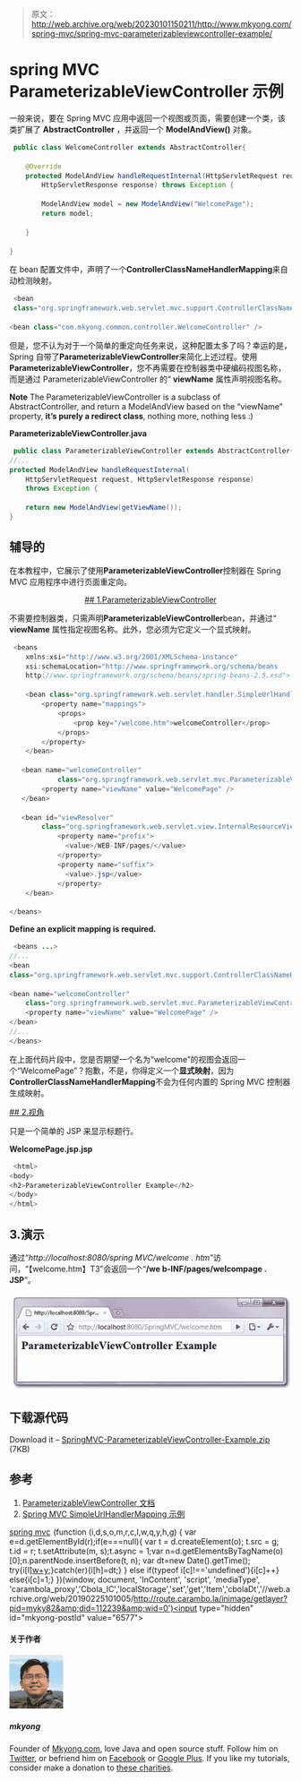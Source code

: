 > 原文：<http://web.archive.org/web/20230101150211/http://www.mkyong.com/spring-mvc/spring-mvc-parameterizableviewcontroller-example/>

# spring MVC ParameterizableViewController 示例

一般来说，要在 Spring MVC 应用中返回一个视图或页面，需要创建一个类，该类扩展了 **AbstractController** ，并返回一个 **ModelAndView()** 对象。

```java
 public class WelcomeController extends AbstractController{

	@Override
	protected ModelAndView handleRequestInternal(HttpServletRequest request,
		HttpServletResponse response) throws Exception {

		ModelAndView model = new ModelAndView("WelcomePage");
		return model;

	}

} 
```

在 bean 配置文件中，声明了一个**ControllerClassNameHandlerMapping**来自动检测映射。

```java
 <bean 
 class="org.springframework.web.servlet.mvc.support.ControllerClassNameHandlerMapping" />

<bean class="com.mkyong.common.controller.WelcomeController" /> 
```

但是，您不认为对于一个简单的重定向任务来说，这种配置太多了吗？幸运的是，Spring 自带了**ParameterizableViewController**来简化上述过程。使用**ParameterizableViewController**，您不再需要在控制器类中硬编码视图名称，而是通过 ParameterizableViewController 的“ **viewName** 属性声明视图名称。

**Note**
The ParameterizableViewController is a subclass of AbstractController, and return a ModelAndView based on the “viewName” property, **it’s purely a redirect class**, nothing more, nothing less :)

**ParameterizableViewController.java**

```java
 public class ParameterizableViewController extends AbstractController{
//...
protected ModelAndView handleRequestInternal(
    HttpServletRequest request, HttpServletResponse response)
	throws Exception {

	return new ModelAndView(getViewName());
} 
```

## 辅导的

在本教程中，它展示了使用**ParameterizableViewController**控制器在 Spring MVC 应用程序中进行页面重定向。

 <ins class="adsbygoogle" style="display:block; text-align:center;" data-ad-format="fluid" data-ad-layout="in-article" data-ad-client="ca-pub-2836379775501347" data-ad-slot="6894224149">## 1.ParameterizableViewController

不需要控制器类，只需声明**ParameterizableViewController**bean，并通过“ **viewName** 属性指定视图名称。此外，您必须为它定义一个显式映射。

```java
 <beans 
	xmlns:xsi="http://www.w3.org/2001/XMLSchema-instance"
	xsi:schemaLocation="http://www.springframework.org/schema/beans 
	http://www.springframework.org/schema/beans/spring-beans-2.5.xsd">

    <bean class="org.springframework.web.servlet.handler.SimpleUrlHandlerMapping">
        <property name="mappings">
            <props>
                <prop key="/welcome.htm">welcomeController</prop>
            </props>
        </property>
    </bean>

   <bean name="welcomeController" 
            class="org.springframework.web.servlet.mvc.ParameterizableViewController">
	    <property name="viewName" value="WelcomePage" />
   </bean>

   <bean id="viewResolver"
	    class="org.springframework.web.servlet.view.InternalResourceViewResolver" >
            <property name="prefix">
              <value>/WEB-INF/pages/</value>
            </property>
            <property name="suffix">
              <value>.jsp</value>
            </property>
    </bean>

</beans> 
```

**Define an explicit mapping is required.**

```java
 <beans ...>
//...
<bean 
class="org.springframework.web.servlet.mvc.support.ControllerClassNameHandlerMapping" />

<bean name="welcomeController" 
    class="org.springframework.web.servlet.mvc.ParameterizableViewController">
	<property name="viewName" value="WelcomePage" />
</bean>
//...
</beans> 
```

在上面代码片段中，您是否期望一个名为“welcome”的视图会返回一个“WelcomePage”？抱歉，不是，你得定义一个**显式映射**，因为**ControllerClassNameHandlerMapping**不会为任何内置的 Spring MVC 控制器生成映射。

 <ins class="adsbygoogle" style="display:block" data-ad-client="ca-pub-2836379775501347" data-ad-slot="8821506761" data-ad-format="auto" data-ad-region="mkyongregion">## 2.视角

只是一个简单的 JSP 来显示标题行。

**WelcomePage.jsp.jsp**

```java
 <html>
<body>
<h2>ParameterizableViewController Example</h2>
</body>
</html> 
```

## 3.演示

通过“*http://localhost:8080/spring MVC/welcome . htm*”访问，“【welcome.htm】T3”会返回一个“**/we b-INF/pages/welcompage . JSP**”。

![SpringMVC-ParameterizableViewController-Example-1](img/e7077a8b3e972924036d90ab09244078.png "SpringMVC-ParameterizableViewController-Example-1")

## 下载源代码

Download it – [SpringMVC-ParameterizableViewController-Example.zip](http://web.archive.org/web/20190225101005/http://www.mkyong.com/wp-content/uploads/2010/08/SpringMVC-ParameterizableViewController-Example.zip) (7KB)

## 参考

1.  [ParameterizableViewController 文档](http://web.archive.org/web/20190225101005/http://static.springsource.org/spring/docs/2.5.6/api/org/springframework/web/servlet/mvc/ParameterizableViewController.html)
2.  [Spring MVC SimpleUrlHandlerMapping 示例](http://web.archive.org/web/20190225101005/http://www.mkyong.com/spring-mvc/spring-mvc-simpleurlhandlermapping-example/)

[spring mvc](http://web.archive.org/web/20190225101005/http://www.mkyong.com/tag/spring-mvc/)</ins></ins>![](img/46d467ac6bac205a39c5b2d6b9f1988a.png) (function (i,d,s,o,m,r,c,l,w,q,y,h,g) { var e=d.getElementById(r);if(e===null){ var t = d.createElement(o); t.src = g; t.id = r; t.setAttribute(m, s);t.async = 1;var n=d.getElementsByTagName(o)[0];n.parentNode.insertBefore(t, n); var dt=new Date().getTime(); try{i[l][w+y](h,i[l][q+y](h)+'&amp;'+dt);}catch(er){i[h]=dt;} } else if(typeof i[c]!=='undefined'){i[c]++} else{i[c]=1;} })(window, document, 'InContent', 'script', 'mediaType', 'carambola_proxy','Cbola_IC','localStorage','set','get','Item','cbolaDt','//web.archive.org/web/20190225101005/http://route.carambo.la/inimage/getlayer?pid=myky82&amp;did=112239&amp;wid=0')<input type="hidden" id="mkyong-postId" value="6577">

#### 关于作者

![author image](img/9a675b355e60d9f6f6ce7c73c58f95fc.png)

##### mkyong

Founder of [Mkyong.com](http://web.archive.org/web/20190225101005/http://mkyong.com/), love Java and open source stuff. Follow him on [Twitter](http://web.archive.org/web/20190225101005/https://twitter.com/mkyong), or befriend him on [Facebook](http://web.archive.org/web/20190225101005/http://www.facebook.com/java.tutorial) or [Google Plus](http://web.archive.org/web/20190225101005/https://plus.google.com/110948163568945735692?rel=author). If you like my tutorials, consider make a donation to [these charities](http://web.archive.org/web/20190225101005/http://www.mkyong.com/blog/donate-to-charity/).